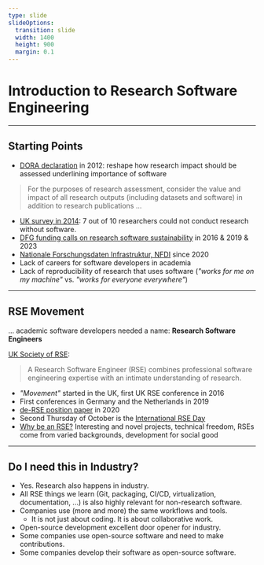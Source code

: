 ```yaml
---
type: slide
slideOptions:
  transition: slide
  width: 1400
  height: 900
  margin: 0.1
---
```


<style>
  .reveal strong {
    font-weight: bold;
    color: orange;
  }
  .reveal p {
    text-align: left;
  }
  .reveal section h1 {
    color: orange;
  }
  .reveal section h2 {
    color: orange;
  }
  .reveal code {
    font-family: 'Ubuntu Mono';
    color: orange;
  }
  .reveal section img {
    background:none;
    border:none;
    box-shadow:none;
  }
</style>

# Introduction to Research Software Engineering

---

## Starting Points

- [DORA declaration](https://sfdora.org/) in 2012: reshape how research impact should be assessed underlining importance of software

> For the purposes of research assessment, consider the value and impact of all research outputs (including datasets and software) in addition to research publications ...

- [UK survey in 2014](https://zenodo.org/record/1183562): 7 out of 10 researchers could not conduct research without software.
- [DFG funding calls on research software sustainability](https://www.dfg.de/en/research_funding/programmes/infrastructure/lis/funding_opportunities/call_proposal_software/) in 2016 & 2019 & 2023
- [Nationale Forschungsdaten Infrastruktur, NFDI](https://www.nfdi.de/?lang=en) since 2020
- Lack of careers for software developers in academia
- Lack of reproducibility of research that uses software (*"works for me on my machine"* vs. *"works for everyone everywhere"*)

---

## RSE Movement

... academic software developers needed a name:
**Research Software Engineers**

[UK Society of RSE](https://society-rse.org/):

> A Research Software Engineer (RSE) combines professional software engineering expertise with an intimate understanding of research.

- *"Movement"* started in the UK, first UK RSE conference in 2016
- First conferences in Germany and the Netherlands in 2019
- [de-RSE position paper](https://f1000research.com/articles/9-295/v2) in 2020
- Second Thursday of October is the [International RSE Day](https://researchsoftware.org/council/intl-rse-day.html)
- [Why be an RSE?](https://researchit.blogs.bristol.ac.uk/2021/10/14/international-rse-day-why-be-an-rse/) Interesting and novel projects, technical freedom, RSEs come from varied backgrounds, development for social good

---

## Do I need this in Industry?

- Yes. Research also happens in industry.
- All RSE things we learn (Git, packaging, CI/CD, virtualization, documentation, ...) is also highly relevant for non-research software.
- Companies use (more and more) the same workflows and tools.
    - It is not just about coding. It is about collaborative work.
- Open-source development excellent door opener for industry.
- Some companies use open-source software and need to make contributions.
- Some companies develop their software as open-source software.
